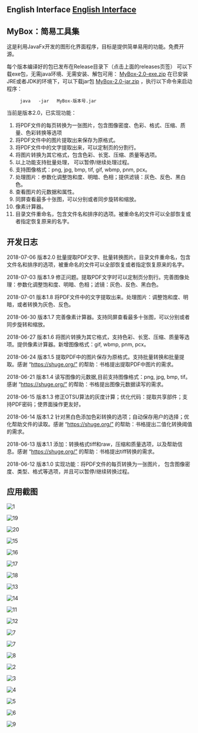 ## English Interface [English Interface](https://mararsh.github.io/MyBox/english_interface.html)

## MyBox：简易工具集

这是利用JavaFx开发的图形化界面程序，目标是提供简单易用的功能。免费开源。

每个版本编译好的包已发布在Release目录下（点击上面的releases页签）
可以下载exe包，无需java环境、无需安装、解包可用： [MyBox-2.0-exe.zip](https://github.com/Mararsh/MyBox/releases/download/v2.0/MyBox-2.0-exe.zip) 
在已安装JRE或者JDK的环境下，可以下载jar包 [MyBox-2.0-jar.zip](https://github.com/Mararsh/MyBox/releases/download/v2.0/MyBox-2.0-jar.zip) ，执行以下命令来启动程序：
<PRE><CODE>     java   -jar   MyBox-版本号.jar</CODE></PRE>

当前是版本2.0，已实现功能： 
1) 将PDF文件的每页转换为一张图片，包含图像密度、色彩、格式、压缩、质量、色彩转换等选项
2) 将PDF文件中的图片提取出来保存为原格式。
3) 将PDF文件中的文字提取出来，可以定制页的分割行。
4) 将图片转换为其它格式，包含色彩、长宽、压缩、质量等选项。
6) 以上功能支持批量处理， 可以暂停/继续处理过程。
6) 支持图像格式：png, jpg, bmp, tif, gif, wbmp, pnm, pcx。
7) 处理图片：参数化调整饱和度、明暗、色相；提供滤镜：灰色、反色、黑白色。
8) 查看图片的元数据和属性。
9) 同屏查看最多十张图，可以分别或者同步旋转和缩放。
10) 像素计算器。
11) 目录文件重命名，包含文件名和排序的选项。被重命名的文件可以全部恢复或者指定恢复原来的名字。


## 开发日志

2018-07-06 版本2.0  批量提取PDF文字、批量转换图片。目录文件重命名，包含文件名和排序的选项，被重命名的文件可以全部恢复或者指定恢复原来的名字。

2018-07-03 版本1.9  修正问题。提取PDF文字时可以定制页分割行。完善图像处理：参数化调整饱和度、明暗、色相；滤镜：灰色、反色、黑白色。

2018-07-01 版本1.8  将PDF文件中的文字提取出来。处理图片：调整饱和度、明暗，或者转换为灰色、反色。

2018-06-30 版本1.7  完善像素计算器。支持同屏查看最多十张图，可以分别或者同步旋转和缩放。

2018-06-27 版本1.6  将图片转换为其它格式，支持色彩、长宽、压缩、质量等选项。提供像素计算器。新增图像格式：gif, wbmp, pnm, pcx。

2018-06-24 版本1.5  提取PDF中的图片保存为原格式。支持批量转换和批量提取。感谢 “https://shuge.org/” 的帮助：书格提出提取PDF中图片的需求。

2018-06-21 版本1.4  读写图像的元数据,目前支持图像格式：png, jpg, bmp, tif。感谢 “https://shuge.org/” 的帮助：书格提出图像元数据读写的需求。

2018-06-15 版本1.3  修正OTSU算法的灰度计算；优化代码：提取共享部件；支持PDF密码；使界面操作更友好。

2018-06-14 版本1.2  针对黑白色添加色彩转换的选项；自动保存用户的选择；优化帮助文件的读取。感谢 “https://shuge.org/” 的帮助：书格提出二值化转换阈值的需求。

2018-06-13 版本1.1  添加：转换格式tiff和raw，压缩和质量选项，以及帮助信息。感谢 “https://shuge.org/” 的帮助：书格提出tiff转换的需求。

2018-06-12 版本1.0  实现功能：将PDF文件的每页转换为一张图片， 包含图像密度、类型、格式等选项，并且可以暂停/继续转换过程。


## 应用截图


![1](https://mararsh.github.io/MyBox/1.png)



![19](https://mararsh.github.io/MyBox/19.jpg)



![20](https://mararsh.github.io/MyBox/20.jpg)



![15](https://mararsh.github.io/MyBox/15.png)



![16](https://mararsh.github.io/MyBox/16.jpg)



![17](https://mararsh.github.io/MyBox/17.jpg)



![18](https://mararsh.github.io/MyBox/18.jpg)



![13](https://mararsh.github.io/MyBox/13.jpg)



![14](https://mararsh.github.io/MyBox/14.jpg)



![11](https://mararsh.github.io/MyBox/11.png)



![12](https://mararsh.github.io/MyBox/12.png)



![7](https://mararsh.github.io/MyBox/10.png)



![7](https://mararsh.github.io/MyBox/2.png)



![8](https://mararsh.github.io/MyBox/3.png)



![2](https://mararsh.github.io/MyBox/4.png)



![3](https://mararsh.github.io/MyBox/5.png)



![4](https://mararsh.github.io/MyBox/6.png)



![5](https://mararsh.github.io/MyBox/7.png)



![6](https://mararsh.github.io/MyBox/8.png)



![9](https://mararsh.github.io/MyBox/9.png)


